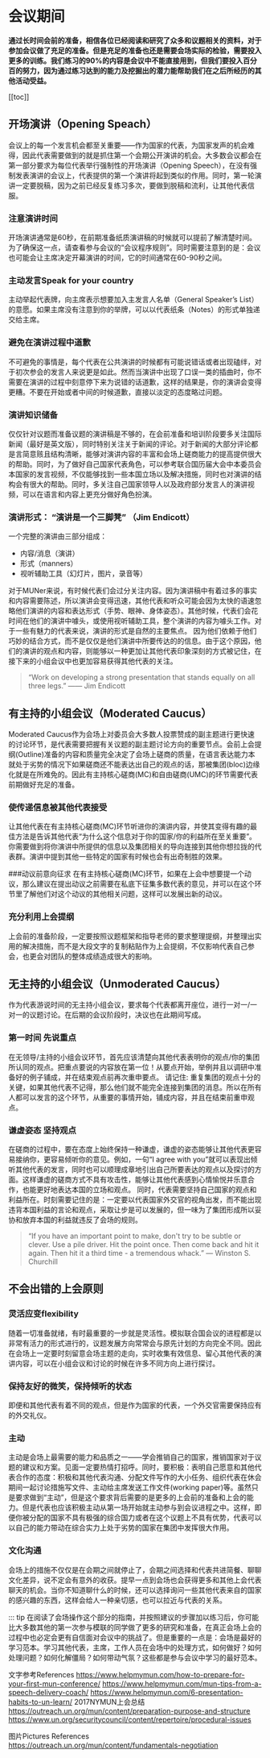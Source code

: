 # 会议期间

**通过长时间会前的准备，相信各位已经阅读和研究了众多和议题相关的资料，对于参加会议做了充足的准备。但是充足的准备也还是需要会场实际的检验，需要投入更多的训练。我们练习的90%的内容是会议中不能直接用到，但我们要投入百分百的努力，因为通过练习达到的能力及挖掘出的潜力能帮助我们在之后所经历的其他活动受益。**

[[toc]]



## 开场演讲（Opening Speach）
会议上的每一个发言机会都至关重要——作为国家的代表，为国家发声的机会难得，因此代表需要做到的就是抓住第一个会期公开演讲的机会。大多数会议都会在第一部分要求为每位代表举行强制性的开场演讲（Opening Speech），在没有强制发表演讲的会议上，代表提供的第一个演讲将起到类似的作用。同时，第一轮演讲一定要脱稿，因为之前已经反复练习多次，要做到脱稿和流利，让其他代表信服。
                     

### 注意演讲时间
开场演讲通常是60秒，在前期准备纸质演讲稿的时候就可以提前了解清楚时间。为了确保这一点，请查看参与会议的“会议程序规则”。同时需要注意到的是：会议也可能会让主席决定开幕演讲的时间，它的时间通常在60-90秒之间。

### 主动发言Speak for your country
主动举起代表牌，向主席表示想要加入主发言人名单（General Speaker’s List）的意愿。如果主席没有注意到你的举牌，可以以代表纸条（Notes）的形式单独递交给主席。

### 避免在演讲过程中道歉
不可避免的事情是，每个代表在公共演讲的时候都有可能说错话或者出现磕绊，对于初次参会的发言人来说更是如此。然而当演讲中出现了口误一类的插曲时，你不需要在演讲的过程中刻意停下来为说错的话道歉，这样的结果是，你的演讲会变得更糟。不要在开始或者中间的时候道歉，直接以淡定的态度略过问题。

### 演讲知识储备
仅仅针对议题而准备议题的演讲稿是不够的，在会前准备和培训阶段要多关注国际新闻（最好是英文版），同时特别关注关于新闻的评论。对于新闻的大部分评论都是言简意赅且结构清晰，能够对演讲内容的丰富和会场上磋商能力的提高提供很大的帮助。同时，为了做好自己国家代表角色，可以参考联合国历届大会中本委员会本国家的发言视频，不仅能够找到一些本国立场以及解决措施，同时也对演讲的结构会有很大的帮助。同时，多关注自己国家领导人以及政府部分发言人的演讲视频，可以在语言和内容上更充分做好角色扮演。


### 演讲形式： “演讲是一个三脚凳” （Jim Endicott） 
一个完整的演讲由三部分组成：


- 内容/消息（演讲）
- 形式（manners）
- 视听辅助工具（幻灯片，图片，录音等）

对于MUNer来说，有时候代表们会过分关注内容。因为演讲稿中有着过多的事实和内容需要陈述，所以演讲会变得迅速，其他代表和听众可能会因为太快的语速忽略他们演讲的内容和表达形式（手势、眼神、身体姿态）。其他时候，代表们会花时间在他们的演讲中噱头，或使用视听辅助工具，整个演讲的内容为噱头工作。对于一些有魅力的代表来说，演讲的形式是自然的主要焦点。 因为他们依赖于他们巧妙的结合方式，而不是仅仅是他们演讲中所要传达的的信息。由于这个原因，他们的演讲的观点和内容，则能够以一种更加让其他代表印象深刻的方式被记住，在接下来的小组会议中也更加容易获得其他代表的关注。

> “Work on developing a strong presentation that stands equally on all three legs.” 
>—— Jim Endicott


## 有主持的小组会议（Moderated Caucus） 
Moderated Caucus作为会场上对委员会大多数人投票赞成的副主题进行更快速的讨论环节，是代表需要把握有关议题的副主题讨论方向的重要节点。会前上会提纲(Outline)准备的内容和质量完全决定了会场上磋商的质量，在语言表达能力本就处于劣势的情况下如果磋商还不能表达出自己的观点的话，那被集团(bloc)边缘化就是在所难免的。因此有主持核心磋商(MC)和自由磋商(UMC)的环节需要代表前期做好充足的准备。
              
### 使传递信息被其他代表接受
让其他代表在有主持核心磋商(MC)环节听进你的演讲内容，并使其变得有趣的最佳方法是告诉其他代表“为什么这个信息对于你的国家/你的利益所在至关重要”。你需要做到将你演讲中所提供的信息以及集团相关的导向连接到其他你想拉拢的代表群。演讲中提到其他一些特定的国家有时候也会有出奇制胜的效果。

###动议前意向征求
在有主持核心磋商(MC)环节，如果在上会中想要提一个动议，那么建议在提出动议之前需要在私底下征集多数代表的意见，并可以在这个环节里了解他们对这个动议的其他相关问题，这样可以发展出新的动议。

### 充分利用上会提纲
上会前的准备阶段，一定要按照议题框架和指导老师的要求整理提纲，并整理出实用的解决措施，而不是大段文字的复制粘贴作为上会提纲，不仅影响代表自己参会，也更会对团队的整体成绩造成很大的影响。

## 无主持的小组会议（Unmoderated Caucus） 
作为代表游说时间的无主持小组会议，要求每个代表都离开座位，进行一对一/一对一的议题讨论。在后期的会议阶段时，决议也在此期间写成。

### 第一时间 先说重点
在无领导/主持的小组会议环节，首先应该清楚向其他代表表明你的观点/你的集团所认同的观点。把重点要说的内容放在第一位！从要点开始，举例并且以调研中准备好的例子铺成，并在结束观点前再次重申要点。
请记住: 重复集团的观点十分的关键，如果其他代表不记得，那么他们就不能完全连接到集团的消息。所以在所有人都可以发言的这个环节，从重要的事情开始，铺成内容，并且在结束前重申观点。

### 谦虚姿态 坚持观点
在磋商的过程中，要在态度上始终保持一种谦虚，谦虚的姿态能够让其他代表更容易接纳你，更容易倾听你的意见。例如，一句“I agree with you”就可以表现出倾听其他代表的发言，同时也可以顺理成章地引出自己所要表达的观点以及探讨的方面。这样谦虚的磋商方式不具有攻击性，能够让其他代表感到心情愉悦并乐意合作，也能更好地表达本国的立场和观点。
同时，代表需要坚持自己国家的观点和利益所在。时刻需要记住的是：一定要以代表国家外交官的视角出发，而不能出现违背本国利益的言论和观点，采取让步是可以发展的，但一味为了集团形成所以妥协和放弃本国的利益就违反了会场的规则。

>“If you have an important point to make, don't try to be subtle or clever. Use a pile driver. Hit the point once. Then come back and hit it again. Then hit it a third time - a tremendous whack.”
>― Winston S. Churchill

## 不会出错的上会原则
### 灵活应变flexibility
随着一切准备就绪，有时最重要的一步就是灵活性。模拟联合国会议的进程都是以非常有活力的形式进行的，议题发展方向常常会与原先计划的方向完全不同。因此在会场上一定要时刻留意会场主题的走向，实时收集有效信息、留心其他代表的演讲内容，可以在小组会议和讨论的时候在许多不同方向上进行探讨。

### 保持友好的微笑，保持倾听的状态 
即便和其他代表有着不同的观点，但是作为国家的代表，一个外交官需要保持应有的外交礼仪。

### 主动
主动是会场上最需要的能力和品质之一——学会推销自己的国家，推销国家对于议题的建议和方案。见面一定要热情打招呼。同时，要积极：表明自己愿意和其他代表合作的态度：积极和其他代表沟通、分配文件写作的大小任务、组织代表在休会期间一起讨论措施写文件、主动给主席发送工作文件(working paper)等。虽然只是要求做到“主动”，但是这个要求背后需要的是更多的上会前的准备和上会的能力。但是代表也应该积极主动从第一场开始就主动参与到会议进程之中。这样，即便你被分配的国家不具有极强的综合国力或者在这个议题上不具有优势，代表可以以自己的能力带动在综合实力上处于劣势的国家在集团中发挥很大作用。

### 文化沟通
会场上的措施不仅仅是在会期之间就停止了，会期之间选择和代表共进简餐、聊聊文化差异，说不定会有意外的收获。提早一点到会场也会获得更多和其他上会代表聊天的机会。当你不知道聊什么的时候，还可以选择询问一些其他代表来自的国家的感兴趣的东西，这样会给人一种亲切感，也可以拉近与代表的关系。


::: tip
在阅读了会场操作这个部分的指南，并按照建议的步骤加以练习后，你可能比大多数其他的第一次参与模联的同学做了更多的研究和准备，在真正会场上会的过程中也必定会更有自信面对会议中的挑战了。但是重要的一点是：会场是最好的学习范本。学习其他代表，主席，工作人员在会场中的处理方式，如何做好？如何处理问题？如何化解僵局？如何带动气氛？这些都是参与会议中学习的最好范本。





文字参考References
https://www.helpmymun.com/how-to-prepare-for-your-first-mun-conference/
https://www.helpmymun.com/mun-tips-from-a-speech-delivery-coach/
https://www.helpmymun.com/6-presentation-habits-to-un-learn/
2017NYMUN上会总结
https://outreach.un.org/mun/content/preparation-purpose-and-structure
https://www.un.org/securitycouncil/content/repertoire/procedural-issues

图片Pictures References
https://outreach.un.org/mun/content/fundamentals-negotiation







